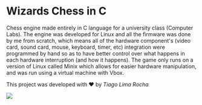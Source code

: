 # Wizards Chess in C

Chess engine made entirely in C language for a university class (Computer Labs). The engine was developed for Linux and all the firmware was done by me from scratch, which means all of the hardware component's 
(video card, sound card, mouse, keyboard, timer, etc)  integration were programmed by hand so as to have better control over what happens in each hardware interruption (and how it happens). The game only runs 
on a version of Linux called Minix which allows for easier hardware manipulation, and was run using a virtual machine with Vbox.

This project was developed with ♥ by *Tiago Lima Rocha*


![](gameplay.gif)